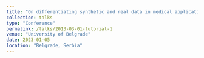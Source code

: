 ```yaml
---
title: "On differentiating synthetic and real data in medical applications"
collection: talks
type: "Conference"
permalink: /talks/2013-03-01-tutorial-1
venue: "University of Belgrade"
date: 2023-01-05
location: "Belgrade, Serbia"
---
```


